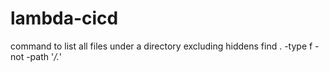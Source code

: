 # lambda-cicd

command to list all files under a directory excluding hiddens
find . -type f -not -path '*/.*'